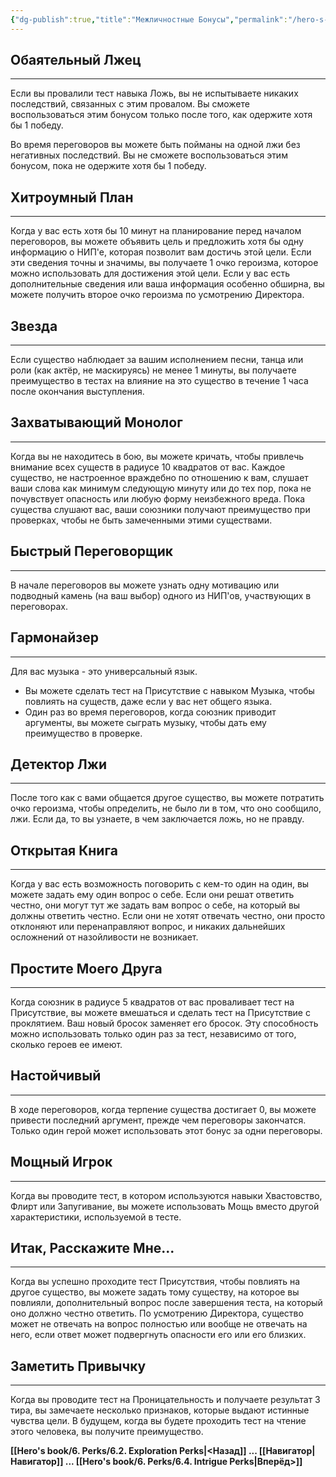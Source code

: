 ```yaml
---
{"dg-publish":true,"title":"Межличностные Бонусы","permalink":"/hero-s-book/6-perks/6-3-interpersonal-perks/","dgPassFrontmatter":true}
---
```



## Обаятельный Лжец
---
Если вы провалили тест навыка Ложь, вы не испытываете никаких последствий, связанных с этим провалом. Вы сможете воспользоваться этим бонусом только после того, как одержите хотя бы 1 победу.

Во время переговоров вы можете быть пойманы на одной лжи без негативных последствий. Вы не сможете воспользоваться этим бонусом, пока не одержите хотя бы 1 победу.
## Хитроумный План
---
Когда у вас есть хотя бы 10 минут на планирование перед началом переговоров, вы можете объявить цель и предложить хотя бы одну информацию о НИП'е, которая позволит вам достичь этой цели. Если эти сведения точны и значимы, вы получаете 1 очко героизма, которое можно использовать для достижения этой цели. Если у вас есть дополнительные сведения или ваша информация особенно обширна, вы можете получить второе очко героизма по усмотрению Директора.
## Звезда
---
Если существо наблюдает за вашим исполнением песни, танца или роли (как актёр, не маскируясь) не менее 1 минуты, вы получаете преимущество в тестах на влияние на это существо в течение 1 часа после окончания выступления.
## Захватывающий Монолог
---
Когда вы не находитесь в бою, вы можете кричать, чтобы привлечь внимание всех существ в радиусе 10 квадратов от вас. Каждое существо, не настроенное враждебно по отношению к вам, слушает ваши слова как минимум следующую минуту или до тех пор, пока не почувствует опасность или любую форму неизбежного вреда. Пока существа слушают вас, ваши союзники получают преимущество при проверках, чтобы не быть замеченными этими существами.
## Быстрый Переговорщик 
---
В начале переговоров вы можете узнать одну мотивацию или подводный камень (на ваш выбор) одного из НИП'ов, участвующих в переговорах. 
## Гармонайзер
---
Для вас музыка - это универсальный язык.
- Вы можете сделать тест на Присутствие с навыком Музыка, чтобы повлиять на существ, даже если у вас нет общего языка.
- Один раз во время переговоров, когда союзник приводит аргументы, вы можете сыграть музыку, чтобы дать ему преимущество в проверке.
## Детектор Лжи
---
После того как с вами общается другое существо, вы можете потратить очко героизма, чтобы определить, не было ли в том, что оно сообщило, лжи. Если да, то вы узнаете, в чем заключается ложь, но не правду.
## Открытая Книга
---
Когда у вас есть возможность поговорить с кем-то один на один, вы можете задать ему один вопрос о себе. Если они решат ответить честно, они могут тут же задать вам вопрос о себе, на который вы должны ответить честно. Если они не хотят отвечать честно, они просто отклоняют или перенаправляют вопрос, и никаких дальнейших осложнений от назойливости не возникает.
## Простите Моего Друга
---
Когда союзник в радиусе 5 квадратов от вас проваливает тест на Присутствие, вы можете вмешаться и сделать тест на Присутствие с проклятием. Ваш новый бросок заменяет его бросок. Эту способность можно использовать только один раз за тест, независимо от того, сколько героев ее имеют.
## Настойчивый
---
В ходе переговоров, когда терпение существа достигает 0, вы можете привести последний аргумент, прежде чем переговоры закончатся. Только один герой может использовать этот бонус за одни переговоры.
## Мощный Игрок
---
Когда вы проводите тест, в котором используются навыки Хвастовство, Флирт или Запугивание, вы можете использовать Мощь вместо другой характеристики, используемой в тесте.
## Итак, Расскажите Мне...
---
Когда вы успешно проходите тест Присутствия, чтобы повлиять на другое существо, вы можете задать тому существу, на которое вы повлияли, дополнительный вопрос после завершения теста, на который оно должно честно ответить. По усмотрению Директора, существо может не отвечать на вопрос полностью или вообще не отвечать на него, если ответ может подвергнуть опасности его или его близких.
## Заметить Привычку
---
Когда вы проводите тест на Проницательность и получаете результат 3 тира, вы замечаете несколько признаков, которые выдают истинные чувства цели. В будущем, когда вы будете проходить тест на чтение этого человека, вы получите преимущество.

**[[Hero's book/6. Perks/6.2. Exploration Perks\|<Назад]] ... [[Навигатор\|Навигатор]] ... [[Hero's book/6. Perks/6.4. Intrigue Perks\|Вперёд>]]**